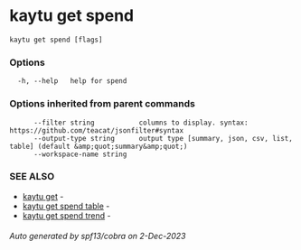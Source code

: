 # kaytu get spend



```
kaytu get spend [flags]
```

### Options

```
  -h, --help   help for spend
```

### Options inherited from parent commands

```
      --filter string           columns to display. syntax: https://github.com/teacat/jsonfilter#syntax
      --output-type string      output type [summary, json, csv, list, table] (default &amp;quot;summary&amp;quot;)
      --workspace-name string   
```

### SEE ALSO

* [kaytu get](kaytu_get)	 - 
* [kaytu get spend table](kaytu_get_spend_table)	 - 
* [kaytu get spend trend](kaytu_get_spend_trend)	 - 

###### Auto generated by spf13/cobra on 2-Dec-2023
